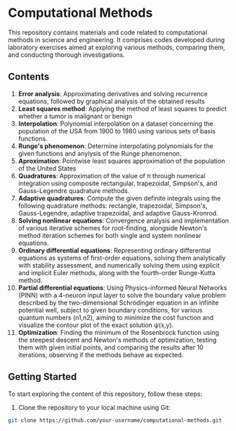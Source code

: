 # Computational Methods

This repository contains materials and code related to computational methods in science and engineering. It comprises codes developed during laboratory exercises aimed at exploring various methods, comparing them, and conducting thorough investigations.

## Contents

1. **Error analysis**: Approximating derivatives and solving recurrence equations, followed by graphical analysis of the obtained results
2. **Least squares method**: Applying the method of least squares to predict whether a tumor is malignant or benign
3. **Interpolation**: Polynomial interpolation on a dataset concerning the population of the USA from 1900 to 1980 using various sets of basis functions.
4. **Runge's phenomenon**: Determine interpolating polynomials for the given functions and anylysis of the Runge phenomenon.
5. **Aproximation**: Pointwise least squares approximation of the population of the United States
6. **Quadratures**: Approximation of the value of π through numerical integration using composite rectangular, trapezoidal, Simpson's, and Gauss-Legendre quadrature methods.
7. **Adaptive quadratures**: Compute the given definite integrals using the following quadrature methods: rectangle, trapezoidal, Simpson's, Gauss-Legendre, adaptive trapezoidal, and adaptive Gauss-Kronrod.
8. **Solving nonlinear equations**: Convergence analysis and implementation of various iterative schemes for root-finding, alongside Newton's method iteration schemes for both single and system nonlinear equations.
9. **Ordinary differential equations**: Representing ordinary differential equations as systems of first-order equations, solving them analytically with stability assessment, and numerically solving them using explicit and implicit Euler methods, along with the fourth-order Runge-Kutta method.
10. **Partial differential equations**: Using Physics-informed Neural Networks (PINN) with a 4-neuron input layer to solve the boundary value problem described by the two-dimensional Schrödinger equation in an infinite potential well, subject to given boundary conditions, for various quantum numbers (n1,n2), aiming to minimize the cost function and visualize the contour plot of the exact solution ψ(x,y).
11. **Optimization**: Finding the minimum of the Rosenbrock function using the steepest descent and Newton's methods of optimization, testing them with given initial points, and comparing the results after 10 iterations, observing if the methods behave as expected.

## Getting Started

To start exploring the content of this repository, follow these steps:

1. Clone the repository to your local machine using Git:

```bash
git clone https://github.com/your-username/computational-methods.git
```
